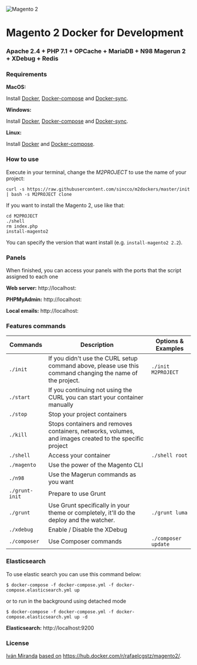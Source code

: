![Magento 2](https://cdn.rawgit.com/rafaelstz/magento2-snippets-visualstudio/master/images/icon.png)

#  Magento 2 Docker for Development

### Apache 2.4 + PHP 7.1 + OPCache + MariaDB + N98 Magerun 2 + XDebug + Redis

### Requirements

**MacOS:**

Install [Docker](https://docs.docker.com/docker-for-mac/install/), [Docker-compose](https://docs.docker.com/compose/install/#install-compose) and [Docker-sync](https://github.com/EugenMayer/docker-sync/wiki/docker-sync-on-OSX).

**Windows:**

Install [Docker](https://docs.docker.com/docker-for-windows/install/), [Docker-compose](https://docs.docker.com/compose/install/#install-compose) and [Docker-sync](https://github.com/EugenMayer/docker-sync/wiki/docker-sync-on-Windows).

**Linux:**

Install [Docker](https://docs.docker.com/engine/installation/linux/docker-ce/ubuntu/) and [Docker-compose](https://docs.docker.com/compose/install/#install-compose).

### How to use

Execute in your terminal, change the *M2PROJECT* to use the name of your project:

```
curl -s https://raw.githubusercontent.com/sincco/m2dockers/master/init | bash -s M2PROJECT clone
```

If you want to install the Magento 2, use like that:

```
cd M2PROJECT
./shell
rm index.php
install-magento2
```

You can specify the version that want install (e.g. `install-magento2 2.2`).

### Panels

When finished, you can access your panels with the ports that the script assigned to each one

**Web server:** http://localhost:<port>

**PHPMyAdmin:** http://localhost:<port>

**Local emails:** http://localhost:<port>

### Features commands

| Commands  | Description  | Options & Examples |
|---|---|---|
| `./init`  | If you didn't use the CURL setup command above, please use this command changing the name of the project.  | `./init M2PROJECT` |
| `./start`  | If you continuing not using the CURL you can start your container manually  | |
| `./stop`  | Stop your project containers  | |
| `./kill`  | Stops containers and removes containers, networks, volumes, and images created to the specific project  | |
| `./shell`  | Access your container  | `./shell root` | |
| `./magento`  | Use the power of the Magento CLI  | |
| `./n98`  | Use the Magerun commands as you want | |
| `./grunt-init`  | Prepare to use Grunt  | |
| `./grunt`  | Use Grunt specifically in your theme or completely, it'll do the deploy and the watcher.  | `./grunt luma` |
| `./xdebug`  |  Enable / Disable the XDebug | |
| `./composer`  |  Use Composer commands | `./composer update` |

### Elasticsearch 

To use elastic search you can use this command below:

`$ docker-compose -f docker-compose.yml -f docker-compose.elasticsearch.yml up`

or to run in the background using detached mode

`$ docker-compose -f docker-compose.yml -f docker-compose.elasticsearch.yml up -d`

**Elasticsearch:** http://localhost:9200

### License

[Iván Miranda](https://ivanmiranda.me) [based on](https://hub.docker.com/r/rafaelcgstz/magento2/) https://hub.docker.com/r/rafaelcgstz/magento2/.
